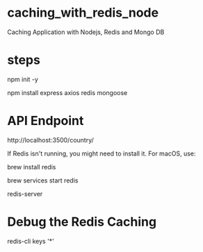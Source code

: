# caching_with_redis_node
Caching Application with Nodejs, Redis and Mongo DB

# steps

npm init -y

npm install express axios redis mongoose


# API Endpoint

http://localhost:3500/country/<name>

If Redis isn't running, you might need to install it. For macOS, use:

brew install redis

brew services start redis

redis-server

# Debug the Redis Caching

redis-cli keys '*'


